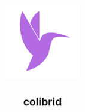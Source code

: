 <div align="center">
    <img src="./_resources/icon.png" alt="colibrid's logo" width="200" height="200" />
</div>

<h1 align="center">colibrid</h1>

<br>